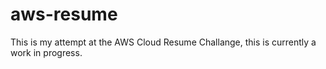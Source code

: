 # aws-resume
This is my attempt at the AWS Cloud Resume Challange, this is currently a work in progress.
